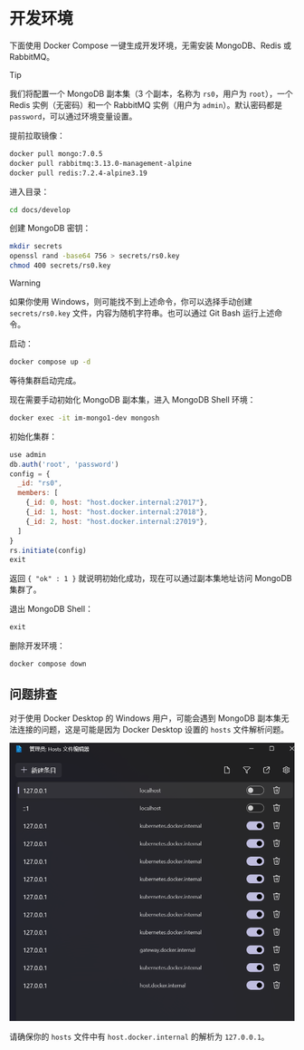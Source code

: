 # 开发环境

下面使用 Docker Compose 一键生成开发环境，无需安装 MongoDB、Redis 或 RabbitMQ。

> [!TIP]
> 我们将配置一个 MongoDB 副本集（3 个副本，名称为 `rs0`，用户为 `root`），一个 Redis 实例（无密码）和一个 RabbitMQ 实例（用户为 `admin`）。默认密码都是 `password`，可以通过环境变量设置。

提前拉取镜像：

```bash
docker pull mongo:7.0.5
docker pull rabbitmq:3.13.0-management-alpine
docker pull redis:7.2.4-alpine3.19
```

进入目录：

```bash
cd docs/develop
```

创建 MongoDB 密钥：

```bash
mkdir secrets
openssl rand -base64 756 > secrets/rs0.key
chmod 400 secrets/rs0.key
```

> [!WARNING]
> 如果你使用 Windows，则可能找不到上述命令，你可以选择手动创建 `secrets/rs0.key` 文件，内容为随机字符串。也可以通过 Git Bash 运行上述命令。

启动：

```bash
docker compose up -d
```

等待集群启动完成。

现在需要手动初始化 MongoDB 副本集，进入 MongoDB Shell 环境：

```bash
docker exec -it im-mongo1-dev mongosh
```

初始化集群：

```js
use admin
db.auth('root', 'password')
config = {
  _id: "rs0",
  members: [
    {_id: 0, host: "host.docker.internal:27017"},
    {_id: 1, host: "host.docker.internal:27018"},
    {_id: 2, host: "host.docker.internal:27019"},
  ]
}
rs.initiate(config)
exit
```

返回 `{ "ok" : 1 }` 就说明初始化成功，现在可以通过副本集地址访问 MongoDB 集群了。

退出 MongoDB Shell：

```js
exit
```

删除开发环境：

```bash
docker compose down
```

## 问题排查

对于使用 Docker Desktop 的 Windows 用户，可能会遇到 MongoDB 副本集无法连接的问题，这是可能是因为 Docker Desktop 设置的 `hosts` 文件解析问题。

![hosts](../images/docker-hosts.png)

请确保你的 `hosts` 文件中有 `host.docker.internal` 的解析为 `127.0.0.1`。

